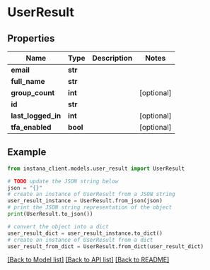 # UserResult


## Properties

Name | Type | Description | Notes
------------ | ------------- | ------------- | -------------
**email** | **str** |  | 
**full_name** | **str** |  | 
**group_count** | **int** |  | [optional] 
**id** | **str** |  | 
**last_logged_in** | **int** |  | [optional] 
**tfa_enabled** | **bool** |  | [optional] 

## Example

```python
from instana_client.models.user_result import UserResult

# TODO update the JSON string below
json = "{}"
# create an instance of UserResult from a JSON string
user_result_instance = UserResult.from_json(json)
# print the JSON string representation of the object
print(UserResult.to_json())

# convert the object into a dict
user_result_dict = user_result_instance.to_dict()
# create an instance of UserResult from a dict
user_result_from_dict = UserResult.from_dict(user_result_dict)
```
[[Back to Model list]](../README.md#documentation-for-models) [[Back to API list]](../README.md#documentation-for-api-endpoints) [[Back to README]](../README.md)


